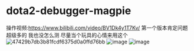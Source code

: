 # dota2-debugger-magpie
操作视频:https://www.bilibili.com/video/BV1Dk4y1T7Kv/
第一个版本肯定问题超级多的 我也没怎么测 尽量当个玩具的心情来用这个
![47429b7db3b81fcdf6375d0a0ffd76bb](https://github.com/unco999/dota2-debugger-magpie/assets/50286783/7775c684-05bb-4458-bbb5-e6fe9f6d358c)
![image](https://github.com/unco999/dota2-debugger-magpie/assets/50286783/693d65d2-1e52-49ce-a37d-d4222ee94b95)
![image](https://github.com/unco999/dota2-debugger-magpie/assets/50286783/3044cfe3-ab9c-42eb-9d83-608386ddee9c)
